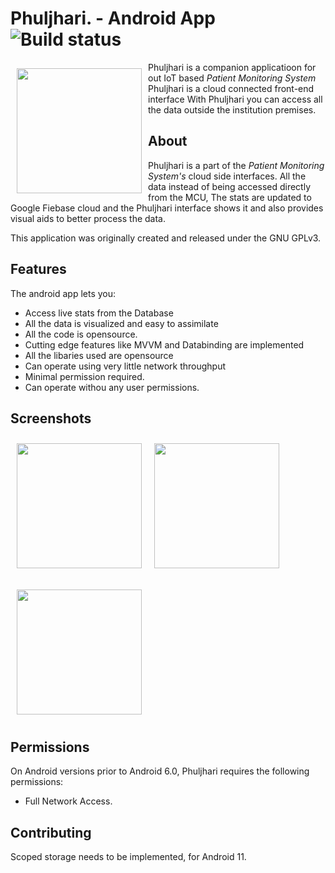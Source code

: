 # Phuljhari. - Android App ![Build status](https://github.com/wallabag/android-app/workflows/CI/badge.svg?branch=master)

<img src="https://github.com/1719pankaj/Phuljhari/blob/main/Assets/ic_launcher.png" align="left"
width="200" hspace="10" vspace="10">

Phuljhari is a companion applicatioon for out IoT based *Patient Monitoring System*
Phuljhari is a cloud connected front-end interface
With Phuljhari you can access all the data outside the institution premises.

## About

Phuljhari is a part of the *Patient Monitoring System's* cloud side interfaces. All the data instead of being accessed directly from the MCU,
The stats are updated to Google Fiebase cloud and the Phuljhari interface shows it and also provides visual aids to better process the data.

This application was originally created and released under the GNU GPLv3.

## Features

The android app lets you:
- Access live stats from the Database
- All the data is visualized and easy to assimilate
- All the code is opensource.
- Cutting edge features like MVVM and Databinding are implemented
- All the libaries used are opensource
- Can operate using very little network throughput
- Minimal permission required.
- Can operate withou any user permissions.

## Screenshots

[<img src="https://github.com/1719pankaj/Phuljhari/blob/main/Assets/Splash.png" align="left"
width="200"
    hspace="10" vspace="10">](https://github.com/1719pankaj/Phuljhari/blob/main/Assets/Splash.png)
    
[<img src="https://github.com/1719pankaj/Phuljhari/blob/main/Assets/Main.png" align="center"
width="200"
    hspace="10" vspace="10">](https://github.com/1719pankaj/Phuljhari/blob/main/Assets/Main.png)

[<img src="https://github.com/1719pankaj/Phuljhari/blob/main/Assets/About.png" align="center"
width="200"
    hspace="10" vspace="10">](https://github.com/1719pankaj/Phuljhari/blob/main/Assets/About.png)
    
<!-- [<img src="https://github.com/1719pankaj/Phuljhari/blob/main/Assets/PhuljhariGif.gif" align="center"
width="200"
    hspace="10" vspace="10">](https://github.com/1719pankaj/Phuljhari/blob/main/Assets/PhuljhariGif.gif) -->

## Permissions

On Android versions prior to Android 6.0, Phuljhari requires the following permissions:
- Full Network Access.

## Contributing

Scoped storage needs to be implemented, for Android 11.

